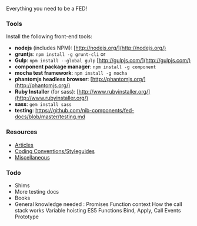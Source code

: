 Everything you need to be a FED!

### Tools

Install the following front-end tools:

- **nodejs** (includes NPM): [http://nodejs.org/](http://nodejs.org/)
- **gruntjs**: `npm install -g grunt-cli` or 
- **Gulp**: `npm install --global gulp` [http://gulpjs.com/](http://gulpjs.com/)
- **component package manager**: `npm install -g component`
- **mocha test framework**: `npm install -g mocha`
- **phantomjs headless browser**: [http://phantomjs.org/](http://phantomjs.org/)
- **Ruby Installer** (for sass): [http://www.rubyinstaller.org/](http://www.rubyinstaller.org/)
- **sass**: `gem install sass`
- **testing**: https://github.com/nib-components/fed-docs/blob/master/testing.md

### Resources
- [Articles](https://github.com/nib-components/fed-docs/blob/master/Resources/1.%20Articles.md)
- [Coding Conventions/Styleguides](https://github.com/nib-components/fed-docs/blob/master/Resources/2.%20Conventions.md)
- [Miscellaneous](https://github.com/nib-components/fed-docs/blob/master/Resources/3.%20Miscellaneous.md)

### Todo

- Shims
- More testing docs
- Books
- General knowledge needed :
  Promises
  Function context
  How the call stack works
  Variable hoisting
  ES5 Functions
  Bind, Apply, Call
  Events
  Prototype
